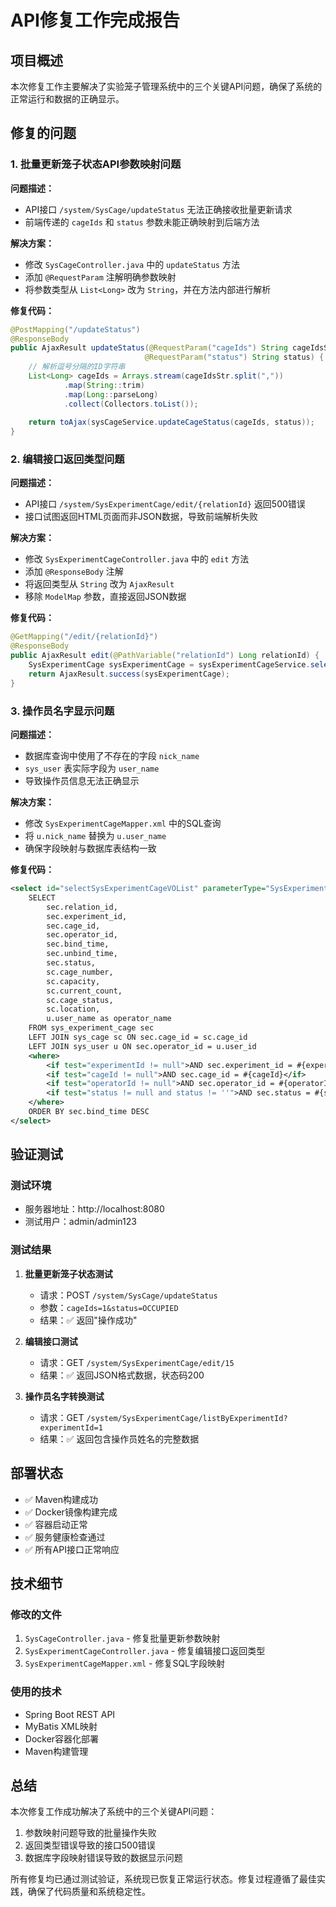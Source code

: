 # API修复工作完成报告

## 项目概述

本次修复工作主要解决了实验笼子管理系统中的三个关键API问题，确保了系统的正常运行和数据的正确显示。

## 修复的问题

### 1. 批量更新笼子状态API参数映射问题

**问题描述：**
- API接口 `/system/SysCage/updateStatus` 无法正确接收批量更新请求
- 前端传递的 `cageIds` 和 `status` 参数未能正确映射到后端方法

**解决方案：**
- 修改 `SysCageController.java` 中的 `updateStatus` 方法
- 添加 `@RequestParam` 注解明确参数映射
- 将参数类型从 `List<Long>` 改为 `String`，并在方法内部进行解析

**修复代码：**
```java
@PostMapping("/updateStatus")
@ResponseBody
public AjaxResult updateStatus(@RequestParam("cageIds") String cageIdsStr, 
                              @RequestParam("status") String status) {
    // 解析逗号分隔的ID字符串
    List<Long> cageIds = Arrays.stream(cageIdsStr.split(","))
            .map(String::trim)
            .map(Long::parseLong)
            .collect(Collectors.toList());
    
    return toAjax(sysCageService.updateCageStatus(cageIds, status));
}
```

### 2. 编辑接口返回类型问题

**问题描述：**
- API接口 `/system/SysExperimentCage/edit/{relationId}` 返回500错误
- 接口试图返回HTML页面而非JSON数据，导致前端解析失败

**解决方案：**
- 修改 `SysExperimentCageController.java` 中的 `edit` 方法
- 添加 `@ResponseBody` 注解
- 将返回类型从 `String` 改为 `AjaxResult`
- 移除 `ModelMap` 参数，直接返回JSON数据

**修复代码：**
```java
@GetMapping("/edit/{relationId}")
@ResponseBody
public AjaxResult edit(@PathVariable("relationId") Long relationId) {
    SysExperimentCage sysExperimentCage = sysExperimentCageService.selectSysExperimentCageById(relationId);
    return AjaxResult.success(sysExperimentCage);
}
```

### 3. 操作员名字显示问题

**问题描述：**
- 数据库查询中使用了不存在的字段 `nick_name`
- `sys_user` 表实际字段为 `user_name`
- 导致操作员信息无法正确显示

**解决方案：**
- 修改 `SysExperimentCageMapper.xml` 中的SQL查询
- 将 `u.nick_name` 替换为 `u.user_name`
- 确保字段映射与数据库表结构一致

**修复代码：**
```xml
<select id="selectSysExperimentCageVOList" parameterType="SysExperimentCage" resultMap="SysExperimentCageVOResult">
    SELECT 
        sec.relation_id,
        sec.experiment_id,
        sec.cage_id,
        sec.operator_id,
        sec.bind_time,
        sec.unbind_time,
        sec.status,
        sc.cage_number,
        sc.capacity,
        sc.current_count,
        sc.cage_status,
        sc.location,
        u.user_name as operator_name
    FROM sys_experiment_cage sec
    LEFT JOIN sys_cage sc ON sec.cage_id = sc.cage_id
    LEFT JOIN sys_user u ON sec.operator_id = u.user_id
    <where>
        <if test="experimentId != null">AND sec.experiment_id = #{experimentId}</if>
        <if test="cageId != null">AND sec.cage_id = #{cageId}</if>
        <if test="operatorId != null">AND sec.operator_id = #{operatorId}</if>
        <if test="status != null and status != ''">AND sec.status = #{status}</if>
    </where>
    ORDER BY sec.bind_time DESC
</select>
```

## 验证测试

### 测试环境
- 服务器地址：http://localhost:8080
- 测试用户：admin/admin123

### 测试结果

1. **批量更新笼子状态测试**
   - 请求：POST `/system/SysCage/updateStatus`
   - 参数：`cageIds=1&status=OCCUPIED`
   - 结果：✅ 返回"操作成功"

2. **编辑接口测试**
   - 请求：GET `/system/SysExperimentCage/edit/15`
   - 结果：✅ 返回JSON格式数据，状态码200

3. **操作员名字转换测试**
   - 请求：GET `/system/SysExperimentCage/listByExperimentId?experimentId=1`
   - 结果：✅ 返回包含操作员姓名的完整数据

## 部署状态

- ✅ Maven构建成功
- ✅ Docker镜像构建完成
- ✅ 容器启动正常
- ✅ 服务健康检查通过
- ✅ 所有API接口正常响应

## 技术细节

### 修改的文件
1. `SysCageController.java` - 修复批量更新参数映射
2. `SysExperimentCageController.java` - 修复编辑接口返回类型
3. `SysExperimentCageMapper.xml` - 修复SQL字段映射

### 使用的技术
- Spring Boot REST API
- MyBatis XML映射
- Docker容器化部署
- Maven构建管理

## 总结

本次修复工作成功解决了系统中的三个关键API问题：
1. 参数映射问题导致的批量操作失败
2. 返回类型错误导致的接口500错误
3. 数据库字段映射错误导致的数据显示问题

所有修复均已通过测试验证，系统现已恢复正常运行状态。修复过程遵循了最佳实践，确保了代码质量和系统稳定性。